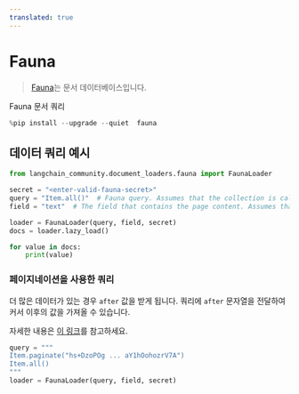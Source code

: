```yaml
---
translated: true
---
```


# Fauna

>[Fauna](https://fauna.com/)는 문서 데이터베이스입니다.

Fauna 문서 쿼리

```python
%pip install --upgrade --quiet  fauna
```

## 데이터 쿼리 예시

```python
from langchain_community.document_loaders.fauna import FaunaLoader

secret = "<enter-valid-fauna-secret>"
query = "Item.all()"  # Fauna query. Assumes that the collection is called "Item"
field = "text"  # The field that contains the page content. Assumes that the field is called "text"

loader = FaunaLoader(query, field, secret)
docs = loader.lazy_load()

for value in docs:
    print(value)
```

### 페이지네이션을 사용한 쿼리

더 많은 데이터가 있는 경우 `after` 값을 받게 됩니다. 쿼리에 `after` 문자열을 전달하여 커서 이후의 값을 가져올 수 있습니다.

자세한 내용은 [이 링크](https://fqlx-beta--fauna-docs.netlify.app/fqlx/beta/reference/schema_entities/set/static-paginate)를 참고하세요.

```python
query = """
Item.paginate("hs+DzoPOg ... aY1hOohozrV7A")
Item.all()
"""
loader = FaunaLoader(query, field, secret)
```
